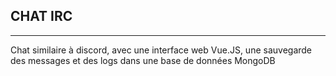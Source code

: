 ## CHAT IRC
***
Chat similaire à discord, avec une interface web Vue.JS, une sauvegarde des messages et des logs dans une base de données MongoDB
